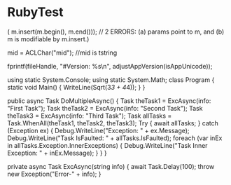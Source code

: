 RubyTest
========

( m.insert(m.begin(), m.end()));   // 2 ERRORS: (a) params point to m, and (b) m is modifiable by m.insert.)

mid = ACLChar("mid");  //mid is tstring

fprintf(fileHandle, "#Version: %s\n", adjustAppVersion(isAppUnicode)); 


using static System.Console; 
using static System.Math;
class Program 
{ 
  static void Main() 
  { 
    WriteLine(Sqrt(3*3 + 4*4)); 
  } 
}


 public async Task DoMultipleAsync()
{
    Task theTask1 = ExcAsync(info: "First Task");
    Task theTask2 = ExcAsync(info: "Second Task");
    Task theTask3 = ExcAsync(info: "Third Task");
    Task allTasks = Task.WhenAll(theTask1, theTask2, theTask3);
    Try
    {
        await allTasks;
    }
    catch (Exception ex)
    {
        Debug.WriteLine("Exception: " + ex.Message);
        Debug.WriteLine("Task IsFaulted: " + allTasks.IsFaulted);
        foreach (var inEx in allTasks.Exception.InnerExceptions)
        {
            Debug.WriteLine("Task Inner Exception: " + inEx.Message);
        }
    }
}

private async Task ExcAsync(string info)
{
    await Task.Delay(100);
    throw new Exception("Error-" + info);
}


